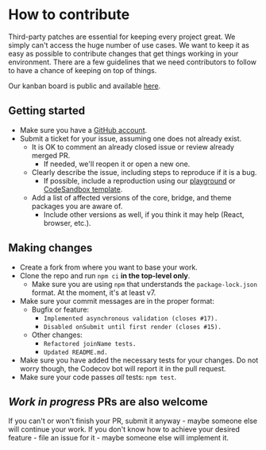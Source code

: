 # How to contribute

Third-party patches are essential for keeping every project great. We simply can't access the huge number of use cases. We want to keep it as easy as possible to contribute changes that get things working in your environment. There are a few guidelines that we need contributors to follow to have a chance of keeping on top of things.

Our kanban board is public and available [here](https://github.com/orgs/vazco/projects/1).

## Getting started

- Make sure you have a [GitHub account](https://github.com/signup/free).
- Submit a ticket for your issue, assuming one does not already exist.
  - It is OK to comment an already closed issue or review already merged PR.
    - If needed, we'll reopen it or open a new one.
  - Clearly describe the issue, including steps to reproduce if it is a bug.
    - If possible, include a reproduction using our [playground](https://uniforms.tools/playground) or [CodeSandbox template](https://codesandbox.io/s/github/vazco/uniforms/tree/master/reproductions).
  - Add a list of affected versions of the core, bridge, and theme packages you are aware of.
    - Include other versions as well, if you think it may help (React, browser, etc.).

## Making changes

- Create a fork from where you want to base your work.
- Clone the repo and run `npm ci` **in the top-level only**.
  - Make sure you are using `npm` that understands the `package-lock.json` format. At the moment, it's at least v7.
- Make sure your commit messages are in the proper format:
  - Bugfix or feature:
    - `Implemented asynchronous validation (closes #17).`
    - `Disabled onSubmit until first render (closes #15).`
  - Other changes:
    - `Refactored joinName tests.`
    - `Updated README.md.`
- Make sure you have added the necessary tests for your changes. Do not worry though, the Codecov bot will report it in the pull request.
- Make sure your code passes _all_ tests: `npm test`.

## _Work in progress_ PRs are also welcome

If you can't or won't finish your PR, submit it anyway - maybe someone else will continue your work. If you don't know how to achieve your desired feature - file an issue for it - maybe someone else will implement it.
